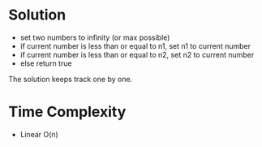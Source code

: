 # Solution

- set two numbers to infinity (or max possible)
- if current number is less than or equal to n1, set n1 to current number
- if current number is less than or equal to n2, set n2 to current number
- else return true

The solution keeps track one by one.


# Time Complexity
- Linear O(n)